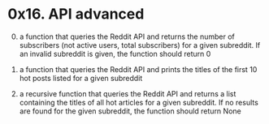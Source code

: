 # 0x16. API advanced

0. a function that queries the Reddit API and returns the number of subscribers (not active users, total subscribers) for a given subreddit. If an invalid subreddit is given, the function should return 0

1. a function that queries the Reddit API and prints the titles of the first 10 hot posts listed for a given subreddit

2. a recursive function that queries the Reddit API and returns a list containing the titles of all hot articles for a given subreddit. If no results are found for the given subreddit, the function should return None